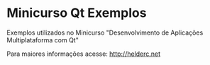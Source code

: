 Minicurso Qt Exemplos
=====================

Exemplos utilizados no Minicurso "Desenvolvimento de Aplicações Multiplataforma com Qt"

Para maiores informações acesse: http://helderc.net
